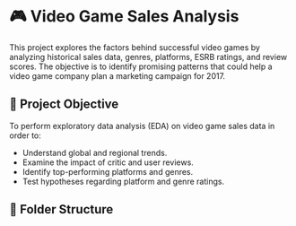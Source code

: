 # 🎮 Video Game Sales Analysis

This project explores the factors behind successful video games by analyzing historical sales data, genres, platforms, ESRB ratings, and review scores. The objective is to identify promising patterns that could help a video game company plan a marketing campaign for 2017.

## 🧠 Project Objective

To perform exploratory data analysis (EDA) on video game sales data in order to:
- Understand global and regional trends.
- Examine the impact of critic and user reviews.
- Identify top-performing platforms and genres.
- Test hypotheses regarding platform and genre ratings.

## 📂 Folder Structure
